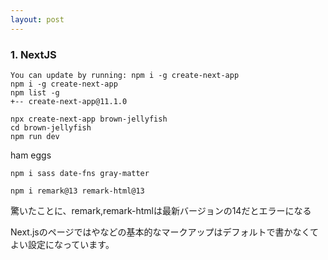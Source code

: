 ```yaml
---
layout: post
---
```


### 1. NextJS

```shell
You can update by running: npm i -g create-next-app
npm i -g create-next-app
npm list -g
+-- create-next-app@11.1.0

npx create-next-app brown-jellyfish
cd brown-jellyfish
npm run dev
```

ham eggs

```shell
npm i sass date-fns gray-matter

npm i remark@13 remark-html@13
```

驚いたことに、remark,remark-htmlは最新バージョンの14だとエラーになる

Next.jsのページでは<html>や<body>などの基本的なマークアップはデフォルトで書かなくてよい設定になっています。